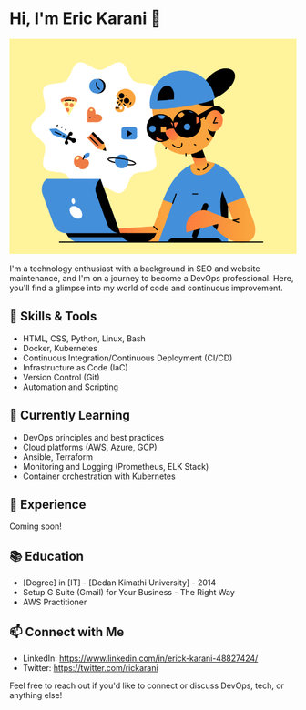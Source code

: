 <!-- Replace the placeholders with your information -->

# Hi, I'm Eric Karani 👋

![Profile Banner](https://github.com/bichwa/bichwa/blob/main/what-is-devops.gif)

I'm a technology enthusiast with a background in SEO and website maintenance, and I'm on a journey to become a DevOps professional. Here, you'll find a glimpse into my world of code and continuous improvement.

## 🔧 Skills & Tools

- HTML, CSS, Python, Linux, Bash
- Docker, Kubernetes
- Continuous Integration/Continuous Deployment (CI/CD)
- Infrastructure as Code (IaC)
- Version Control (Git)
- Automation and Scripting

## 🌱 Currently Learning

- DevOps principles and best practices
- Cloud platforms (AWS, Azure, GCP)
- Ansible, Terraform
- Monitoring and Logging (Prometheus, ELK Stack)
- Container orchestration with Kubernetes

## 💼 Experience

Coming soon!

## 📚 Education

- [Degree] in [IT] - [Dedan Kimathi University] - 2014
- Setup G Suite (Gmail) for Your Business - The Right Way
- AWS Practitioner 

## 📫 Connect with Me

- LinkedIn: https://www.linkedin.com/in/erick-karani-48827424/
- Twitter: https://twitter.com/rickarani

Feel free to reach out if you'd like to connect or discuss DevOps, tech, or anything else!

<!-- You can add more sections as needed -->


